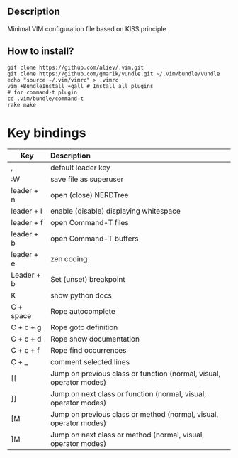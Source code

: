 ## Description

Minimal VIM configuration file based on KISS principle

## How to install?

```
git clone https://github.com/aliev/.vim.git
git clone https://github.com/gmarik/vundle.git ~/.vim/bundle/vundle
echo "source ~/.vim/vimrc" > .vimrc
vim +BundleInstall +qall # Install all plugins
# for command-t plugin
cd .vim/bundle/command-t
rake make
```

# Key bindings

| Key        | Description
| ---------- |:---------------------------------------------------------------
| ,          | default leader key
| :W         | save file as superuser
| leader + n | open (close) NERDTree
| leader + l | enable (disable) displaying whitespace
| leader + f | open Command-T files
| leader + b | open Command-T buffers
| leader + e | zen coding
| Leader + b | Set (unset) breakpoint
| K          | show python docs
| C + space  | Rope autocomplete
| C + c + g  | Rope goto definition
| C + c + d  | Rope show documentation
| C + c + f  | Rope find occurrences
| C + _      | comment selected lines
| [[         | Jump on previous class or function (normal, visual, operator modes)
| ]]         | Jump on next class or function (normal, visual, operator modes)
| [M         | Jump on previous class or method (normal, visual, operator modes)
| ]M         | Jump on next class or method (normal, visual, operator modes)
